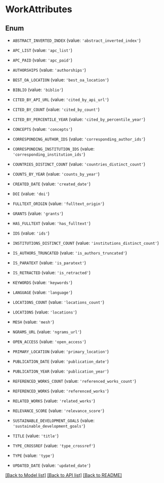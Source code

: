 # WorkAttributes


## Enum

* `ABSTRACT_INVERTED_INDEX` (value: `'abstract_inverted_index'`)

* `APC_LIST` (value: `'apc_list'`)

* `APC_PAID` (value: `'apc_paid'`)

* `AUTHORSHIPS` (value: `'authorships'`)

* `BEST_OA_LOCATION` (value: `'best_oa_location'`)

* `BIBLIO` (value: `'biblio'`)

* `CITED_BY_API_URL` (value: `'cited_by_api_url'`)

* `CITED_BY_COUNT` (value: `'cited_by_count'`)

* `CITED_BY_PERCENTILE_YEAR` (value: `'cited_by_percentile_year'`)

* `CONCEPTS` (value: `'concepts'`)

* `CORRESPONDING_AUTHOR_IDS` (value: `'corresponding_author_ids'`)

* `CORRESPONDING_INSTITUTION_IDS` (value: `'corresponding_institution_ids'`)

* `COUNTRIES_DISTINCT_COUNT` (value: `'countries_distinct_count'`)

* `COUNTS_BY_YEAR` (value: `'counts_by_year'`)

* `CREATED_DATE` (value: `'created_date'`)

* `DOI` (value: `'doi'`)

* `FULLTEXT_ORIGIN` (value: `'fulltext_origin'`)

* `GRANTS` (value: `'grants'`)

* `HAS_FULLTEXT` (value: `'has_fulltext'`)

* `IDS` (value: `'ids'`)

* `INSTITUTIONS_DISTINCT_COUNT` (value: `'institutions_distinct_count'`)

* `IS_AUTHORS_TRUNCATED` (value: `'is_authors_truncated'`)

* `IS_PARATEXT` (value: `'is_paratext'`)

* `IS_RETRACTED` (value: `'is_retracted'`)

* `KEYWORDS` (value: `'keywords'`)

* `LANGUAGE` (value: `'language'`)

* `LOCATIONS_COUNT` (value: `'locations_count'`)

* `LOCATIONS` (value: `'locations'`)

* `MESH` (value: `'mesh'`)

* `NGRAMS_URL` (value: `'ngrams_url'`)

* `OPEN_ACCESS` (value: `'open_access'`)

* `PRIMARY_LOCATION` (value: `'primary_location'`)

* `PUBLICATION_DATE` (value: `'publication_date'`)

* `PUBLICATION_YEAR` (value: `'publication_year'`)

* `REFERENCED_WORKS_COUNT` (value: `'referenced_works_count'`)

* `REFERENCED_WORKS` (value: `'referenced_works'`)

* `RELATED_WORKS` (value: `'related_works'`)

* `RELEVANCE_SCORE` (value: `'relevance_score'`)

* `SUSTAINABLE_DEVELOPMENT_GOALS` (value: `'sustainable_development_goals'`)

* `TITLE` (value: `'title'`)

* `TYPE_CROSSREF` (value: `'type_crossref'`)

* `TYPE` (value: `'type'`)

* `UPDATED_DATE` (value: `'updated_date'`)

[[Back to Model list]](../README.md#documentation-for-models) [[Back to API list]](../README.md#documentation-for-api-endpoints) [[Back to README]](../README.md)


